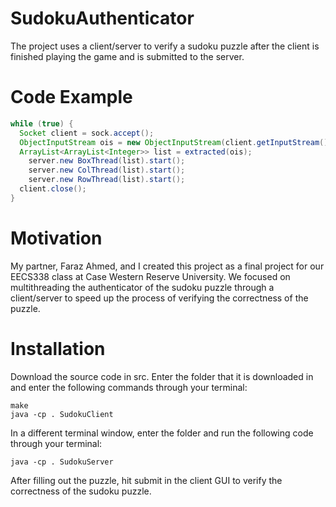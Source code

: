# SudokuAuthenticator

The project uses a client/server to verify a sudoku puzzle after the client is finished playing the game and is submitted to the server.  

# Code Example
```java
while (true) {
  Socket client = sock.accept();
  ObjectInputStream ois = new ObjectInputStream(client.getInputStream());
  ArrayList<ArrayList<Integer>> list = extracted(ois);
    server.new BoxThread(list).start();
    server.new ColThread(list).start();
    server.new RowThread(list).start();
  client.close();
}
 ```
 # Motivation
 My partner, Faraz Ahmed, and I created this project as a final project for our EECS338 class at Case Western Reserve University.  We focused on multithreading the authenticator of the sudoku puzzle through a client/server to speed up the process of verifying the correctness of the puzzle.
 
 # Installation
Download the source code in src. Enter the folder that it is downloaded in and enter the following commands through your terminal:
```
make
java -cp . SudokuClient
```

In a different terminal window, enter the folder and run the following code through your terminal:
```
java -cp . SudokuServer
```

After filling out the puzzle, hit submit in the client GUI to verify the correctness of the sudoku puzzle.
